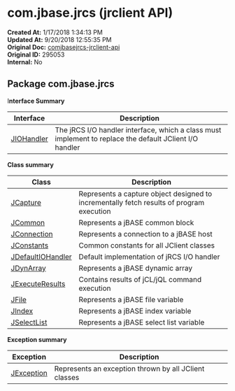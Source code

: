 # com.jbase.jrcs (jrclient API)

**Created At:** 1/17/2018 1:34:13 PM  
**Updated At:** 9/20/2018 12:55:35 PM  
**Original Doc:** [comjbasejrcs-jrclient-api](https://docs.jbase.com/jrcs/comjbasejrcs-jrclient-api)  
**Original ID:** 295053  
**Internal:** No  


## Package com.jbase.jrcs



I**nterface Summary**


| Interface<br> | Description<br> |
| --- | --- |
| [JIOHandler](./../jiohandler-%28jrclient-api%29)<br> | The jRCS I/O handler interface, which a class must implement to replace the default JClient I/O handler<br> |




**Class summary**


| Class<br> | Description<br> |
| --- | --- |
| [JCapture](./../jcapture-%28jrclient-api%29)<br> | Represents a capture object designed to incrementally fetch results of program execution<br> |
| [JCommon](./../jcommon-%28jrclient-api%29)<br> | Represents a jBASE common block<br> |
| [JConnection](./../jconnection-%28jrclient-api%29)<br> | Represents a connection to a jBASE host<br> |
| [JConstants](./../jconstants-%28jrclient-api%29 "class in com.jbase.jrcs")<br> | Common constants for all JClient classes<br> |
| [JDefaultIOHandler](./../jdefaultiohandler-%28jrclient---api%29 "class in com.jbase.jrcs")<br> | Default implementation of jRCS I/O handler<br> |
| [JDynArray](./../jdynarray-%28jrclient---api%29)<br> | Represents a jBASE dynamic array<br> |
| [JExecuteResults](./../jexecuteresults-%28jrclient-api%29)<br> | Contains results of jCL/jQL command execution<br> |
| [JFile](./../jfile-%28jrclient-api%29)<br> | Represents a jBASE file variable<br> |
| [JIndex](./../jindex-%28jrclient-api%29)<br> | Represents a jBASE index variable<br> |
| [JSelectList](./../jselectlist-%28jrclient---api%29)<br> | Represents a jBASE select list variable<br> |




**Exception summary**


| Exception<br> | Description<br> |
| --- | --- |
| [JException](./../jexception-%28jrclient-api%29)<br> | Represents an exception thrown by all JClient classes<br> |



